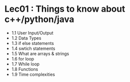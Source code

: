 # Lec01 : Things to know about c++/python/java
- 1.1 User Input/Output
- 1.2 Data Types
- 1.3 if else statements
- 1.4 swtich statements
- 1.5 What are arrays & strings
- 1.6 for loop
- 1.7 While loop
- 1.8 Functions
- 1.9 Time complexities
